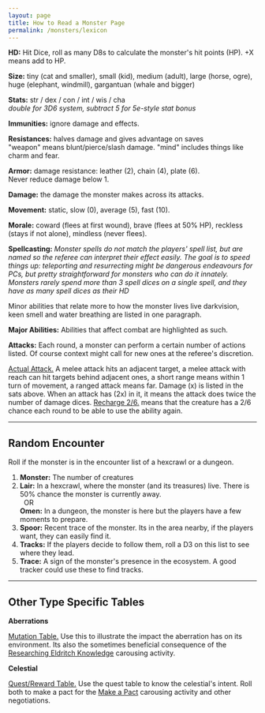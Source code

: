 ```yaml
---
layout: page
title: How to Read a Monster Page
permalink: /monsters/lexicon
---
```


**HD:** Hit Dice, roll as many D8s to calculate the monster's hit points (HP). +X means add to HP.

**Size:** tiny (cat and smaller), small (kid), medium (adult), large (horse, ogre), huge (elephant, windmill), gargantuan (whale and bigger)

**Stats:** str / dex / con / int / wis / cha <br>*double for 3D6 system, subtract 5 for 5e-style stat bonus*

**Immunities:** ignore damage and effects.

**Resistances:** halves damage and gives advantage on saves <br>"weapon" means blunt/pierce/slash damage. "mind" includes things like charm and fear.

**Armor:** damage resistance: leather (2), chain (4), plate (6). <br>Never reduce damage below 1.

**Damage:** the damage the monster makes across its attacks.

**Movement:** static, slow (0), average (5), fast (10).

**Morale:** coward (flees at first wound), brave (flees at 50% HP), reckless (stays if not alone), mindless (never flees).

**Spellcasting:** *Monster spells do not match the players' spell list, but are named so the referee can interpret their effect easily. The goal is to speed things up: teleporting and resurrecting might be dangerous endeavours for PCs, but pretty straightforward for monsters who can do it innately.
Monsters rarely spend more than 3 spell dices on a single spell, and they have as many spell dices as their HD* 

Minor abilities that relate more to how the monster lives live darkvision, keen smell and water breathing are listed in one paragraph.

**Major Abilities:** Abilities that affect combat are highlighted as such.

**Attacks:** Each round, a monster can perform a certain number of actions listed. Of course context might call for new ones at the referee's discretion.

<ins>Actual Attack.</ins> A melee attack hits an adjacent target, a melee attack with reach can hit targets behind adjacent ones, a short range means within 1 turn of movement, a ranged attack means far. Damage (x) is listed in the sats above. When an attack has (2x) in it, it means the attack does twice the number of damage dices. <ins>Recharge 2/6.</ins> means that the creature has a 2/6 chance each round to be able to use the ability again.

---

## Random Encounter
Roll if the monster is in the encounter list of a hexcrawl or a dungeon.

1. **Monster:** The number of creatures
1. **Lair:** In a hexcrawl, where the monster (and its treasures) live. There is 50% chance the monster is currently away. <br>	&nbsp; OR <br>	**Omen:** In a dungeon, the monster is here but the players have a few moments to prepare.
1. **Spoor:** Recent trace of the monster. Its in the area nearby, if the players want, they can easily find it.
1. **Tracks:** If the players decide to follow them, roll a D3 on this list to see where they lead.
1. **Trace:** A sign of the monster's presence in the ecosystem. A good tracker could use these to find tracks.


---

## Other Type Specific Tables

**Aberrations**

<ins>Mutation Table.</ins> Use this to illustrate the impact the aberration has on its environment. Its also the sometimes beneficial consequence of the [Researching Eldritch Knowledge](/2020/11/10/extra-rules#between-adventures) carousing activity.

**Celestial**

<ins>Quest/Reward Table.</ins> Use the quest table to know the celestial's intent. Roll both to make a pact for the [Make a Pact](/2020/11/10/extra-rules#between-adventures) carousing activity and other negotiations.
